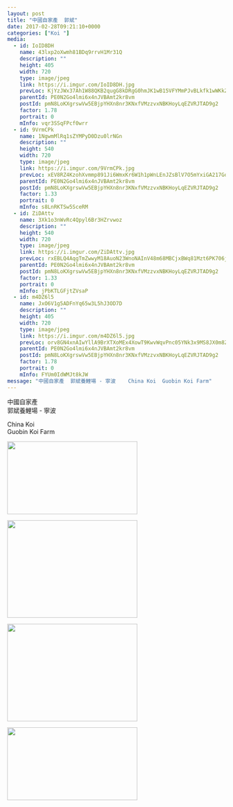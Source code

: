 ```yaml
---
layout: post
title: "中國自家產  郭斌" 
date: 2017-02-28T09:21:10+0000 
categories: ["Koi "] 
media:
  - id: IoID8DH
    name: 43lxp2oXwmh81BDq9rrvH1Mr31Q
    description: ""   
    height: 405
    width: 720
    type: image/jpeg
    link: https://i.imgur.com/IoID8DH.jpg
    prevLoc: KjYzJWx37Ah1W88QKB2qugG8kDRgG0hmJK1wB15VFYMmPJvBLkfk1wWKkZkOIBG14wRQ09IvVJKgMyXRFJlRMwN10OCKWyjRJXKJI4vVLMWv8rilB8lYqmE0FyP7GL2KrOF4509loYRpcY1LPJ79KBi7Py9jZJ6ruRO0rRL1K3FOyy7Nkz4XtXl5K33YBWuL61nMxGoPC02klXvN94HLVM0jlz3ltrW15O56R6U7DLX67MNZIkyPzDpqYrUA7NRMOvXzu7z
    parentId: PE0N2Go4lmi6x4nJVBAmt2kr8vm
    postId: pmN8LoKXgrswVw5EBjpYHXn8nr3KNxfVMzzvxNBKHoyLqEZVRJTAD9g2
    factor: 1.78
    portrait: 0
    mInfo: vqr3SSqFPcf0wrr
  - id: 9VrmCPk
    name: 1NgwmMlRq1sZYMPyD0Dzu0lrNGn
    description: ""   
    height: 540
    width: 720
    type: image/jpeg
    link: https://i.imgur.com/9VrmCPk.jpg
    prevLoc: xEV8RZ4KzohXvmmp891Ji6WmxKr6W1h1pWnLEnJZsBlV7O5mYxiGA217GoGnIgNY9Nn4ELu23mkxDPBZuBJ76oEN67UZRzGOKvZXSDVGyEqVLLfw7Jvr36pniOz8XMrYV7fzmoxRQOqKhJ19D3APRRSDxYmkvlAAUQZ2Xo88GwhPEJ41kXXmUWX4RBW4B2h3zg3AQwBPSRl2QNMQpESoJQvDpLykIJBjoAZwLmcZ4GAMPOykUovVjEYV1ktoYrQzgp3k
    parentId: PE0N2Go4lmi6x4nJVBAmt2kr8vm
    postId: pmN8LoKXgrswVw5EBjpYHXn8nr3KNxfVMzzvxNBKHoyLqEZVRJTAD9g2
    factor: 1.33
    portrait: 0
    mInfo: s8LnRKTSw5SceRM
  - id: ZiDAttv
    name: 3Xk1o3nWvRc4Qpyl6Br3HZrvwoz
    description: ""   
    height: 540
    width: 720
    type: image/jpeg
    link: https://i.imgur.com/ZiDAttv.jpg
    prevLoc: rxEBLQ4AqgTmZwwyM18AuoN23WnoNAInV48m68MBCjxBWq81Mzt6PK706j65uvO0oOz1QEs769yMDgzoiDlyKorDQXIoKkWnLnkPu1glx5AgpmCLNmKPWRqLiW1DVjv49zFP7y2DjWV3hL4nq6Bp4yukxE30ARjQsOlwBORjZgIR11jOr67PHknOwMMoDzFm92P3k4ADc6A5xrOXL2f8Jg84P59vI171pmMgZwH9Dm75PR9MTgZzJJ5OZvTnrVZZzBL3hlg
    parentId: PE0N2Go4lmi6x4nJVBAmt2kr8vm
    postId: pmN8LoKXgrswVw5EBjpYHXn8nr3KNxfVMzzvxNBKHoyLqEZVRJTAD9g2
    factor: 1.33
    portrait: 0
    mInfo: jPbKTLGFjtZVsaP
  - id: m4DZ6l5
    name: JxO6V1g5ADFnYq65w3L5hJ3OD7D
    description: ""   
    height: 405
    width: 720
    type: image/jpeg
    link: https://i.imgur.com/m4DZ6l5.jpg
    prevLoc: orv8GN4xnAIwYllA9BrXTXoMEx4XowT9KwvWqvPnc05YNk3x9MS8JX0m8Z8BIzwkGY3qmnFry1M9Rp0QsAzEX08WojsKrZ57J7ZETlnw2qLnE2uz0EBvn67zFkGNZrpD8Auy89BRP3pWurlqL30mrKUK1O1PELNms7qME7lB2JiEKKNk2GMZC6MEX33jB5IYn7kYA2Llf2Jr5MxA36cy6loJm3vAi5pJ7zwP0MhwAWmR6OAlFPAy3WYwA2U40gx2yLG6hjO
    parentId: PE0N2Go4lmi6x4nJVBAmt2kr8vm
    postId: pmN8LoKXgrswVw5EBjpYHXn8nr3KNxfVMzzvxNBKHoyLqEZVRJTAD9g2
    factor: 1.78
    portrait: 0
    mInfo: FYUm0IdWMJt8kJW
message: "中國自家產  郭斌養鯉場 - 寧波    China Koi  Guobin Koi Farm"
---
```


中國自家產  
郭斌養鯉場 - 寧波  
  
China Koi  
Guobin Koi Farm


[//]: #media:  
<a href="https://i.imgur.com/IoID8DH.jpg"><img src="https://i.imgur.com/IoID8DH.jpg" height="168" width="300" /></a> 
  

<a href="https://i.imgur.com/9VrmCPk.jpg"><img src="https://i.imgur.com/9VrmCPk.jpg" height="225" width="300" /></a> 
  

<a href="https://i.imgur.com/ZiDAttv.jpg"><img src="https://i.imgur.com/ZiDAttv.jpg" height="225" width="300" /></a> 
  

<a href="https://i.imgur.com/m4DZ6l5.jpg"><img src="https://i.imgur.com/m4DZ6l5.jpg" height="168" width="300" /></a> 
 
